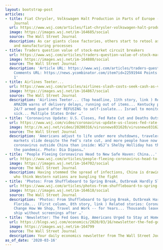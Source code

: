 ```yaml
---
layout: bootstrap-post
articles:
- title: Fiat Chrysler, Volkswagen Halt Production in Parts of Europe - The Wall Street
    Journal
  url: https://www.wsj.com/articles/fiat-chrysler-volkswagen-halt-production-in-parts-of-europe-11584351826
  image: https://images.wsj.net/im-164685/social
  source: The Wall Street Journal
  description: As car giants close factories, others start to retool assembly lines
    and manufacturing processes
- title: Traders question value of stock-market circuit breakers
  url: https://www.wsj.com/articles/traders-question-value-of-stock-market-circuit-breakers-11584351001
  image: https://images.wsj.net/im-164880/social
  source: The Wall Street Journal
  description: 'Article URL: https://www.wsj.com/articles/traders-question-value-of-stock-market-circuit-breakers-11584351001
    Comments URL: https://news.ycombinator.com/item?id=22591944 Points: 3 # Comments:
    1'
- title: Airlines Teeter...
  url: https://www.wsj.com/articles/airlines-slash-costs-seek-cash-as-virus-saps-demand-11584351103
  image: https://images.wsj.net/im-164867/social
  source: The Wall Street Journal
  description: 'Airlines Teeter... (Top headline, 11th story, link ) Related stories:
    AMAZON warns of delivery delays, running out of items... Kentucky patient under
    24/7 armed guard after REFUSING to self-isolate... Israel to monitor phones of
    sick... Multiple States Order …'
- title: 'Coronavirus Update: U.S. Closes, Fed Rate Cut and Deaths Outside China'
  url: https://www.wsj.com/video/coronavirus-update-us-closes-fed-rate-cut-and-deaths-outside-china/CFACF3C1-29BC-45BB-A981-1D6D637C2653.html
  image: http://m.wsj.net/video/20200316/virusnews031620/virusnews031620_1280x720.jpg
  source: The Wall Street Journal
  description: 'Americans adjust to life under more shutdowns, travelers rush home,
    markets slide despite the Fed’s rate cut, and more people have now died from the
    coronavirus outside China than inside: WSJ’s Shelby Holliday has the latest on
    the pandemic. Photo: Dia Dipasu…'
- title: 'People Fleeing Coronavirus Head to New Safe Haven: China...'
  url: https://www.wsj.com/articles/people-fleeing-coronavirus-head-to-a-new-safe-haven-china-11584354274
  image: https://images.wsj.net/im-164702/social
  source: The Wall Street Journal
  description: Having stemmed the spread of infections, China is drawing back those
    who think Western nations are bungling the fight
- title: 'Photos: From Shuffleboard to Spring Break, Outbreak Hardly Slows Down Florida...'
  url: https://www.wsj.com/articles/photos-from-shuffleboard-to-spring-break-coronavirus-hardly-slows-down-florida-11584352801
  image: https://images.wsj.net/im-164618/social
  source: The Wall Street Journal
  description: 'Photos: From Shuffleboard to Spring Break, Outbreak Hardly Slows Down
    Florida... (First column, 8th story, link ) Related stories: Coronavirus Will
    Change How We Shop, Travel and Work -- for Years... Thousands leave Miami cruise
    ship without screenings after …'
- title: 'Newsletter: The Fed Goes Big, Americans Urged to Stay at Home'
  url: https://blogs.wsj.com/economics/2020/03/16/newsletter-the-fed-goes-big-americans-urged-to-stay-at-home/
  image: https://images.wsj.net/im-164799
  source: The Wall Street Journal
  description: Your daily economics newsletter from The Wall Street Journal.
as_of_date: '2020-03-16'
---
```


